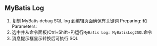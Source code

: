 ## MyBatis Log
1. 复制 MyBatis debug SQL log 到编辑页面确保有关键词 Preparing: 和 Parameters: 
2. 选中并从命令面板(Ctrl+Shift+P)运行`MyBatis Log: MyBatisLog2SQL`命令
3. 消息提示框显示转换后可执行 SQL
